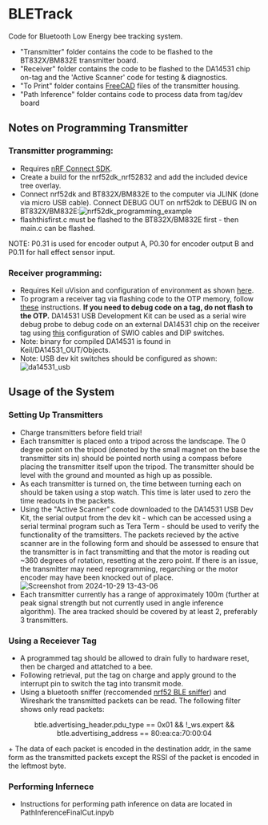 # BLETrack
Code for Bluetooth Low Energy bee tracking system.

+ "Transmitter" folder contains the code to be flashed to the BT832X/BM832E transmitter board.
+ "Receiver" folder contains the code to be flashed to the DA14531 chip on-tag and the 'Active Scanner' code for testing & diagnostics.
+ "To Print" folder contains [FreeCAD](https://www.freecad.org/) files of the transmitter housing.
+ "Path Inference" folder contains code to process data from tag/dev board

## Notes on Programming Transmitter
### Transmitter programming:
+ Requires [nRF Connect SDK](https://www.nordicsemi.com/Products/Development-software/nRF-Connect-SDK).
+ Create a build for the nrf52dk_nrf52832 and add the included device tree overlay.
+ Connect nrf52dk and BT832X/BM832E to the computer via JLINK (done via micro USB cable). Connect DEBUG OUT on nrf52dk to DEBUG IN on BT832X/BM832E:![nrf52dk_programming_example](https://github.com/SheffieldMLtracking/BLETrack/assets/48182877/72ba9a20-63c9-43b5-8ed9-a530d90849f3)
+ flashthisfirst.c must be flashed to the BT832X/BM832E first - then main.c can be flashed.

NOTE: P0.31 is used for encoder output A, P0.30 for encoder output B and P0.11 for hall effect sensor input.

### Receiver programming:
+ Requires Keil uVision and configuration of environment as shown [here](https://lpccs-docs.renesas.com/UM-B-117-DA14531-Getting-Started-With-The-Pro-Development-Kit/01_abstract/abstract.html).
+ To program a receiver tag via flashing code to the OTP memory, follow [these](https://lpccs-docs.renesas.com/Tutorial_SDK6/otp_prog.html) instructions. **If you need to debug code on a tag, do not flash to the OTP.** DA14531 USB Development Kit can be used as a serial wire debug probe to debug code on an external DA14531 chip on the receiver tag using [this](https://lpccs-docs.renesas.com/Tutorial_SDK6/debug_probe.html) configuration of SWIO cables and DIP switches.
+ Note: binary for compiled DA14531 is found in Keil/DA14531_OUT/Objects.
+ Note: USB dev kit switches should be configured as shown: ![da14531_usb](https://github.com/user-attachments/assets/ea0dc939-af4d-4677-8ecf-7ada238475e3)

## Usage of the System
### Setting Up Transmitters
+ Charge transmitters before field trial!
+ Each transmitter is placed onto a tripod across the landscape. The 0 degree point on the tripod (denoted by the small magnet on the base the transmitter sits in) should be pointed north using a compass before placing the transmitter itself upon the tripod. The transmitter should be level with the ground and mounted as high up as possible.
+ As each transmitter is turned on, the time between turning each on should be taken using a stop watch. This time is later used to zero the time readouts in the packets.
+ Using the "Active Scanner" code downloaded to the DA14531 USB Dev Kit, the serial output from the dev kit - which can be accessed using a serial terminal program such as Tera Term - should be used to verify the functionality of the tramsitters. The packets recieved by the active scanner are in the following form and should be assessed to ensure that the transmitter is in fact transmitting and that the motor is reading out ~360 degrees of rotation, resetting at the zero point. If there is an issue, the transmitter may need reprogramming, regarching or the motor encoder may have been knocked out of place.
![Screenshot from 2024-10-29 13-43-06](https://github.com/user-attachments/assets/d90f2625-5866-4be1-9785-5963071bdc67)
+ Each transmitter currently has a range of approximately 100m (further at peak signal strength but not currently used in angle inference algorithm). The area tracked should be covered by at least 2, preferably 3 transmitters.

### Using a Receiever Tag
+ A programmed tag should be allowed to drain fully to hardware reset, then be charged and attatched to a bee.
+ Following retrieval, put the tag on charge and apply ground to the interrupt pin to switch the tag into transmit mode.
+ Using a bluetooth sniffer (reccomended [nrf52 BLE sniffer](https://www.nordicsemi.com/Products/Development-tools/nRF-Sniffer-for-Bluetooth-LE)) and Wireshark the transmitted packets can be read. The following filter shows only read packets:
<p align=center>btle.advertising_header.pdu_type == 0x01 && !_ws.expert && btle.advertising_address == 80:ea:ca:70:00:04</p> 
+ The data of each packet is encoded in the destination addr, in the same form as the transmitted packets except the RSSI of the packet is encoded in the leftmost byte.

### Performing Infernece
+ Instructions for performing path inference on data are located in PathInferenceFinalCut.inpyb
